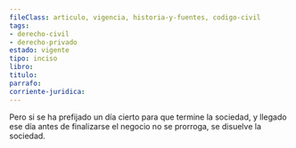 ```yaml
---
fileClass: articulo, vigencia, historia-y-fuentes, codigo-civil
tags:
- derecho-civil
- derecho-privado
estado: vigente
tipo: inciso
libro:
titulo:
parrafo:
corriente-juridica:
---
```

Pero si se ha prefijado un día cierto para que termine la sociedad, y llegado ese día antes de finalizarse el negocio no se prorroga, se disuelve la sociedad.